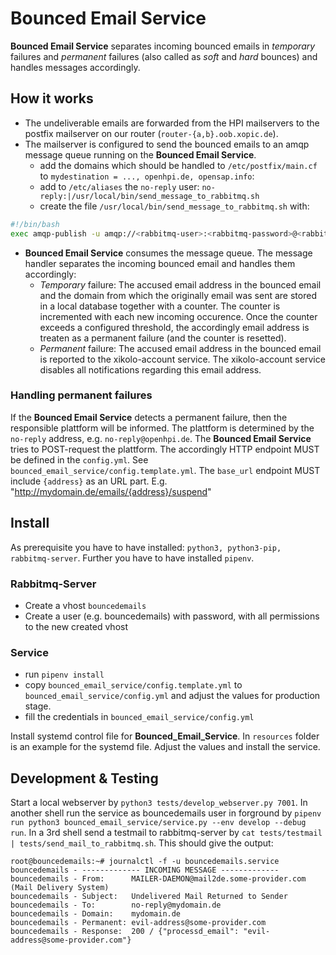 # Bounced Email Service

__Bounced Email Service__ separates incoming bounced emails in _temporary_
failures and _permanent_ failures (also called as _soft_ and _hard_ bounces) and
handles messages accordingly.

## How it works
- The undeliverable emails are forwarded from the HPI mailservers to the postfix
  mailserver on our router (`router-{a,b}.oob.xopic.de`).
- The mailserver is configured to send the bounced emails to an amqp message
  queue running on the __Bounced Email Service__.
  - add the domains which should be handled to `/etc/postfix/main.cf` to
      `mydestination = ..., openhpi.de, opensap.info`:
  - add to `/etc/aliases` the `no-reply` user: `no-reply:|/usr/local/bin/send_message_to_rabbitmq.sh`
  - create the file `/usr/local/bin/send_message_to_rabbitmq.sh` with:

```bash
#!/bin/bash
exec amqp-publish -u amqp://<rabbitmq-user>:<rabbitmq-password>@<rabbitmq-server>/%2fbouncedemails -r "bouncedemails"
```

- __Bounced Email Service__ consumes the message queue. The message handler
  separates the incoming bounced email and handles them accordingly:
  - _Temporary_ failure: The accused email address in the bounced email and the
    domain from which the originally email was sent are stored in a local
    database together with a counter. The counter is incremented with each new
    incoming occurence. Once the counter exceeds a configured threshold, the
    accordingly email address is treaten as a permanent failure (and the counter
    is resetted).
  - _Permanent_ failure: The accused email address in the bounced email is
    reported to the xikolo-account service. The xikolo-account service disables
    all notifications regarding this email address.
  
### Handling permanent failures
If the __Bounced Email Service__ detects a permanent failure, then the
responsible plattform will be informed. The plattform is determined by the
`no-reply` address, e.g. `no-reply@openhpi.de`. The __Bounced Email Service__
tries to POST-request the plattform. The accordingly HTTP endpoint MUST be
defined in the `config.yml`. See `bounced_email_service/config.template.yml`.
The `base_url` endpoint MUST include `{address}` as an URL part. E.g.
"http://mydomain.de/emails/{address}/suspend"

## Install

As prerequisite you have to have installed: `python3, python3-pip, rabbitmq-server`.
Further you have to have installed `pipenv`.

### Rabbitmq-Server
- Create a vhost `bouncedemails`
- Create a user (e.g. bouncedemails) with password, with all permissions to the new created vhost

### Service
- run `pipenv install`
- copy `bounced_email_service/config.template.yml` to
`bounced_email_service/config.yml` and adjust the values for production stage.
- fill the credentials in `bounced_email_service/config.yml`

Install systemd control file for __Bounced_Email_Service__. In `resources` folder is
an example for the systemd file. Adjust the values and install the service.


## Development & Testing

Start a local webserver by `python3 tests/develop_webserver.py 7001`. In another shell run the service 
as bouncedemails user in forground by `pipenv run python3 bounced_email_service/service.py --env develop --debug run`. 
In a 3rd shell send a testmail to rabbitmq-server by `cat tests/testmail | tests/send_mail_to_rabbitmq.sh`. 
This should give the output:

~~~
root@bouncedemails:~# journalctl -f -u bouncedemails.service
bouncedemails - ------------- INCOMING MESSAGE -------------
bouncedemails - From:      MAILER-DAEMON@mail2de.some-provider.com (Mail Delivery System)
bouncedemails - Subject:   Undelivered Mail Returned to Sender
bouncedemails - To:        no-reply@mydomain.de
bouncedemails - Domain:    mydomain.de
bouncedemails - Permanent: evil-address@some-provider.com
bouncedemails - Response:  200 / {"processd_email": "evil-address@some-provider.com"}
~~~
